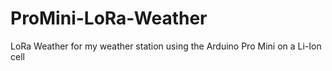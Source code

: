 # ProMini-LoRa-Weather
LoRa Weather for my weather station using the Arduino Pro Mini on a Li-Ion cell
